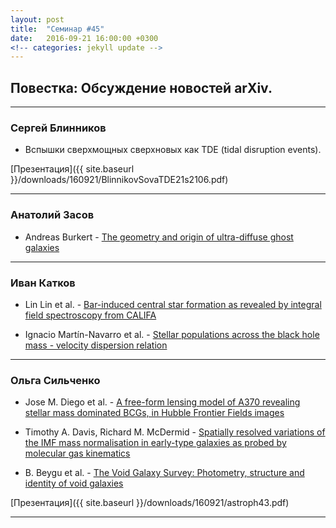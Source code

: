 ```yaml
---
layout: post
title:  "Семинар #45"
date:   2016-09-21 16:00:00 +0300
<!-- categories: jekyll update -->
---
```

## Повестка: Обсуждение новостей arXiv.

***

### Сергей Блинников

- Вспышки сверхмощных сверхновых как TDE (tidal disruption events). 

[Презентация]({{ site.baseurl  }}/downloads/160921/BlinnikovSovaTDE21s2106.pdf)

***

### Анатолий Засов

- Andreas Burkert - [The geometry and origin of ultra-diffuse ghost galaxies](http://arxiv.org/abs/1609.00052v2)

***

### Иван Катков

- Lin Lin et al. - [Bar-induced central star formation as revealed by integral field spectroscopy from CALIFA](http://arxiv.org/abs/1609.05287)

- Ignacio Martín-Navarro et al. - [Stellar populations across the black hole mass - velocity dispersion relation](http://arxiv.org/abs/1609.05899)

***

### Ольга Сильченко

- Jose M. Diego et al. - [A free-form lensing model of A370 revealing stellar mass dominated BCGs, in Hubble Frontier Fields images](http://arxiv.org/abs/1609.04822)

- Timothy A. Davis, Richard M. McDermid - [Spatially resolved variations of the IMF mass normalisation in early-type galaxies as probed by molecular gas kinematics](http://arxiv.org/abs/1609.03559)

- B. Beygu et al. - [The Void Galaxy Survey: Photometry, structure and identity of void galaxies](http://arxiv.org/abs/1609.04920)

[Презентация]({{ site.baseurl  }}/downloads/160921/astroph43.pdf)

***
